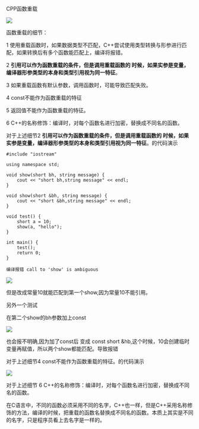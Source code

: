CPP函数重载

![](https://gitee.com/hxc8/images2/raw/master/img/202407172224105.jpg)

函数重载的细节：

1 使用重载函数时，如果数据类型不匹配，C++尝试使用类型转换与形参进行匹配，如果转换后有多个函数能匹配上，编译将报错。

2 **引用可以作为函数重载的条件，但是调用重载函数的  时候，如果实参是变量，编译器形参类型的本身和类型引用视为同一特征**。

3 如果重载函数有默认参数，调用函数时，可能导致匹配失败。

4 const不能作为函数重载的特征

5 返回值不能作为函数重载的特征。

6 C++的名称修饰：编译时，对每个函数名进行加密，替换成不同名的函数。

对于上述细节2 **引用可以作为函数重载的条件，但是调用重载函数的  时候，如果实参是变量，编译器形参类型的本身和类型引用视为同一特征**。的代码演示

```
#include "iostream"

using namespace std;

void show(short bh, string message) {
    cout << "short bh,string message" << endl;
}

void show(short &bh, string message) {
    cout << "short &bh,string message" << endl;
}

void test() {
    short a = 10;
    show(a, "hello");
}

int main() {
    test();
    return 0;
}

编译报错 call to 'show' is ambiguous
```

![](images/WEBRESOURCE4d31d2ab04009fbe4617b62fc5bec38a截图.png)

但是改成常量10就能匹配到第一个show,因为常量10不能引用。

另外一个测试

在第二个show的bh参数加上const

![](https://gitee.com/hxc8/images2/raw/master/img/202407172224616.jpg)

也会报不明确,因为加了const后 变成 const short &hb,这个时候，10会创建临时变量再赋值，所以两个show都能匹配。导致报错

对于上述细节4 const不能作为函数重载的特征。的代码演示

![](https://gitee.com/hxc8/images2/raw/master/img/202407172224669.jpg)

对于上述细节 6 C++的名称修饰：编译时，对每个函数名进行加密，替换成不同名的函数。

在C语言中，不同的函数必须采用不同的名字，C++也一样，但是C++采用名称修饰的方法，编译的时候，把重载的函数名替换成不同名的函数。本质上其实是不同的名字，只是程序员看上去名字是一样的。